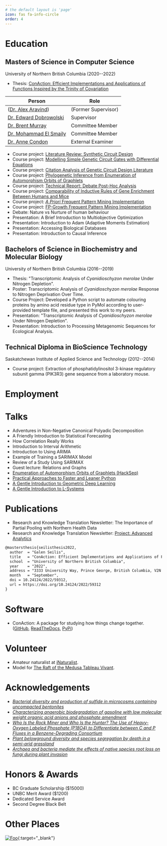 ```yaml
---
# the default layout is 'page'
icon: fas fa-info-circle
order: 4
---
```


# Education

## Masters of Science in Computer Science

University of Northern British Columbia (2020--2022)

- Thesis: [ConAction: Efficient Implementations and Applications of Functions Inspired by the Trinity of Covariation](https://doi.org/10.24124/2022/59312)

| Person                 | Role              |
|------------------------|-------------------|
| ([Dr. Alex Aravind](https://scholar.google.ca/citations?user=F6DrkCEAAAAJ))     |(Former Supervisor)|
| [Dr. Edward Dobrowolski](https://www.researchgate.net/scientific-contributions/Edward-Dobrowolski-2054966210) | Supervisor        |
| [Dr. Brent Murray](https://www.researchgate.net/profile/Brent-Murray-2)       | Committee Member  |
| [Dr. Mohammad El Smaily](https://smaily.opened.ca/) | Committee Member  |
| [Dr. Anne Condon](https://www.cs.ubc.ca/~condon/)        | External Examiner |

- Course project: [Literature Review: Synthetic Circuit Design](https://github.com/galenseilis/CPSC791-Advanced-Special-Topics-I/blob/main/literature_review.pdf)
- Course project: [Modelling Simple Genetic Circuit Gates with Differential Equations](https://github.com/galenseilis/CPSC791-Advanced-Special-Topics-I/blob/main/project.pdf)
- Course project: [Citation Analysis of Genetic Circuit Design Literature](https://github.com/galenseilis/CPSC706-research-methods/blob/main/final_report.pdf)
- Course project: [Phylogenetic Inference from Enumeration of Automorphism Orbits of Graphlets](https://github.com/galenseilis/CPSC650-bioinformatics/blob/main/project.pdf)
- Course project: [Technical Report: Debate Post-Hoc Analysis](https://github.com/galenseilis/CPSC650-bioinformatics/blob/main/technical_report.pdf)
- Course project: [Comparability of Inductive Rules of Gene Enrichment Between Humans and Mice](https://github.com/galenseilis/CPSC673-data-mining-project/blob/main/project_report.pdf)
- Course project: [*A Priori* Frequent Pattern Mining Implementation](https://github.com/galenseilis/apriori-frequent-pattern-mining)
- Course project: [FP-Growth Frequent Pattern Mining Implementation](https://github.com/galenseilis/fpgrowth)
- Debate: Nature vs Nurture of human behaviour
- Presentation: A Brief Introduction to Multiobjective Optimization
- Presentation: Introduction to Adam (Adaptive Moments Estimation)
- Presentation: Accessing Biological Databases
- Presentation: Introduction to Causal Inference

## Bachelors of Science in Biochemistry and Molecular Biology

University of Northern British Columbia (2016--2019)

- Thesis: "Transcriptomic Analysis of *Cyanidioschyzon merolae* Under Nitrogen Depletion".
- Poster: Transcriptomic Analysis of *Cyanidioschyzon merolae* Response to Nitrogen Deprivation Over Time.
- Course Project: Developed a Python script to automate colouring proteins by amino acid residue type in PyMol according to user-provided template file, and presented this work to my peers.
- Presentation: "Transcriptomic Analysis of *Cyanidioschyzon merolae* Under Nitrogen Depletion".
- Presentation: Introduction to Processing Metagenomic Sequences for Ecological Analysis.

## Technical Diploma in BioScience Technology

Saskatchewan Institute of Applied Science and Technology (2012--2014)

- Course project: Extraction of phosphatidylinositol 3-kinase regulatory subunit gamma (PIK3R3) gene sequence from a laboratory mouse.

# Employment

# Talks
- Adventures in Non-Negative Canonical Polyadic Decomposition
- A Friendly Introduction to Statistical Forecasting
- How Correlation Really Works
- Introduction to Interval Arithmetic
- Introduction to Using ARIMA
- Example of Training a SARIMAX Model
- Review of a Study Using SARIMAX
- Guest lecture: Relations and Graphs
- [Enumeration of Automorphism Orbits of Graphlets (HackSeq)](https://www.youtube.com/watch?v=vY1UkCPSKH8)
- [Practical Approaches to Faster and Leaner Python](https://www.youtube.com/watch?v=W8VMOp8QCdE)
- [A Gentle Introduction to Geometric Deep Learning](https://video.unbc.ca/media/IWSS+February+11th+2022/0_xzlj7fi4/28597)
- [A Gentle Introduction to L-Systems](https://iwss.opened.ca/wp-content/uploads/sites/3318/2021/02/GSeilis-w21.pdf)

# Publications
- Research and Knowledge Translation Newsletter: The Importance of Partial Pooling with Northern Health Data
- Research and Knowledge Translation Newsletter: [Project: Advanced Analytics](https://www.northernhealth.ca/sites/northern_health/files/health-professionals/research/documents/knowledge-translation-newsletter-seven.pdf)
```latex
@mastersthesis{seilisthesis2022,
  author  = "Galen Seilis",
  title   = "ConAction: Efficient Implementations and Applications of Functions Inspired by the Trinity of Covariation",
  school  = "University of Northern British Columbia",
  year    = "2022",
  address = "3333 University Way, Prince George, British Columbia, V2N 4Z9, Canada",
  month   = "September",
  doi = 10.24124/2022/59312,
  url = https://doi.org/10.24124/2022/59312
}
```

# Software
 - ConAction: A package for studying how things change together. ([GitHub](https://github.com/galenseilis/ConAction), [ReadTheDocs](https://conaction.readthedocs.io/en/latest/), [PyPi](https://pypi.org/project/conaction/))

# Volunteer
- Amateur naturalist at [iNaturalist](https://www.inaturalist.org/people/5429560).
- Model for [The Raft of the Medusa Tableau Vivant](https://adadhannah.com/2009-the-raft-of-the-medusa-100-mile-house?fbclid=IwAR0Ixxz9coNKVft010WDHdze2Y4WruKFYPZA4vK0QTrBktzCGtTbQthjQvc).


# Acknowledgements
- [*Bacterial diversity and production of sulfide in microcosms containing uncompacted bentonites*](https://doi.org/10.1016/j.heliyon.2018.e00722)
- [*Characterizing anaerobic biodegradation of gasoline with low molecular weight organic acid anions and phosphate amendment*](https://harvest.usask.ca/handle/10388/8489)
- [*Who Is the Rock Miner and Who Is the Hunter? The Use of Heavy-Oxygen Labeled Phosphate (P18O4) to Differentiate between C and P Fluxes in a Benzene-Degrading Consortium*](https://pubs.acs.org/doi/10.1021/acs.est.7b05773)
- [*Plant belowground diversity and species segregation by depth in a semi-arid grassland*](https://www.tandfonline.com/doi/full/10.1080/11956860.2017.1403242)
- [*Archaea and bacteria mediate the effects of native species root loss on fungi during plant invasion*](https://www.nature.com/articles/ismej2016205)

# Honors & Awards
- BC Graduate Scholarship ($15000)
- UNBC Merit Award ($1200)
- Dedicated Service Award
- Second Degree Black Belt

# Other Places

[![Foo](https://upload.wikimedia.org/wikipedia/commons/7/75/Stack_Exchange_logo_and_wordmark.svg)](https://stackexchange.com/users/5468284/galen){:target="_blank"}
